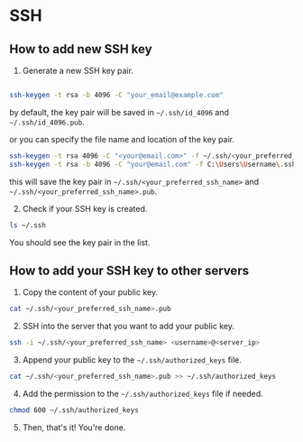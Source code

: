 
# SSH

## How to add new SSH key

1. Generate a new SSH key pair.

```bash

ssh-keygen -t rsa -b 4096 -C "your_email@example.com"
```

by default, the key pair will be saved in `~/.ssh/id_4096` and `~/.ssh/id_4096.pub`.

or you can specify the file name and location of the key pair.

```bash
ssh-keygen -t rsa 4096 -C "<your@email.com>" -f ~/.ssh/<your_preferred_ssh_name> or
ssh-keygen -t rsa -b 4096 -C "your@email.com" -f C:\Users\Username\.ssh\ssh_name
```




this will save the key pair in `~/.ssh/<your_preferred_ssh_name>` and `~/.ssh/<your_preferred_ssh_name>.pub`.

2. Check if your SSH key is created.

```bash
ls ~/.ssh
```

You should see the key pair in the list.

## How to add your SSH key to other servers

1. Copy the content of your public key.

```bash
cat ~/.ssh/<your_preferred_ssh_name>.pub
```

2. SSH into the server that you want to add your public key.

```bash
ssh -i ~/.ssh/<your_preferred_ssh_name> <username>@<server_ip>
```

3. Append your public key to the `~/.ssh/authorized_keys` file.

```bash
cat ~/.ssh/<your_preferred_ssh_name>.pub >> ~/.ssh/authorized_keys
```

4. Add the permission to the `~/.ssh/authorized_keys` file if needed.

```bash
chmod 600 ~/.ssh/authorized_keys
```

5. Then, that's it! You're done.
